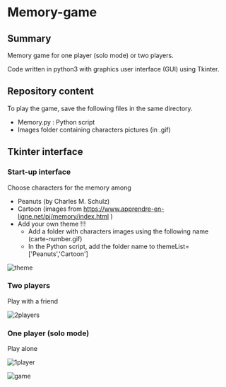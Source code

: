 # Memory-game

## Summary 
Memory game for one player (solo mode) or two players.

Code written in python3 with graphics user interface (GUI) using Tkinter.

## Repository content
To play the game, save the following files in the same directory.

* Memory.py : Python script
* Images folder containing characters pictures (in .gif)


## Tkinter interface

### Start-up interface

Choose characters for the memory among

*  Peanuts (by Charles M. Schulz)
*  Cartoon (images from https://www.apprendre-en-ligne.net/pj/memory/index.html )
*  Add your own theme !!!
     * Add a folder with characters images using the following name (carte-number.gif)
     * In the Python script, add the folder name to themeList=['Peanuts','Cartoon'] 


![theme](https://user-images.githubusercontent.com/82372483/120066821-91396b80-c078-11eb-919d-94f5eccfdf3d.png)

### Two players

Play with a friend

![2players](https://user-images.githubusercontent.com/82372483/120066843-aca47680-c078-11eb-8249-9032a438a1d4.png)


### One player (solo mode)

Play alone

![1player](https://user-images.githubusercontent.com/82372483/120066846-b29a5780-c078-11eb-9acc-1edab2e3d5b0.png)

![game](https://user-images.githubusercontent.com/82372483/120066908-1a50a280-c079-11eb-9c4b-4964744e7a09.png)




